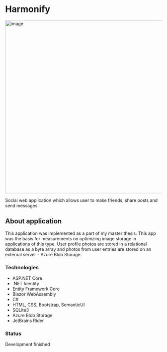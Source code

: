 # Harmonify

<img width="555" alt="image" src="https://github.com/deptadominik/Harmonify/assets/84130501/db36a36f-9537-4406-9fe5-a8cd1130507a">

Social web application which allows user to make friends, share posts and send messages.

## About application

This application was implemented as a part of my master thesis. This app was the basis for measurements on optimizing image storage in applications of this type. User profile photos are stored in a relational database as a byte array and photos from user entries are stored on an external server - Azure Blob Storage.

### Technologies

- ASP.NET Core
- .NET Identity
- Entity Framework Core
- Blazor WebAssembly
- C#
- HTML, CSS, Bootstrap, SemanticUI
- SQLite3
- Azure Blob Storage
- JetBrains Rider

### Status

Development finished

